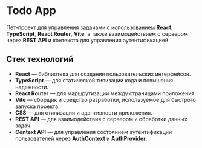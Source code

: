 # Todo App

Пет-проект для управления задачами с использованием **React**, **TypeScript**, **React Router**, **Vite**, а также взаимодействием с сервером через **REST API** и контекста для управления аутентификацией.

## Стек технологий

- **React** — библиотека для создания пользовательских интерфейсов.
- **TypeScript** — для статической типизации кода и повышения надежности.
- **React Router** — для маршрутизации между страницами приложения.
- **Vite** — сборщик и средство разработки, используемое для быстрого запуска проекта.
- **CSS** — для стилизации и адаптивности приложения.
- **REST API** — для взаимодействия с сервером и обработки данных задач.
- **Context API** — для управления состоянием аутентификации пользователей через **AuthContext** и **AuthProvider**.